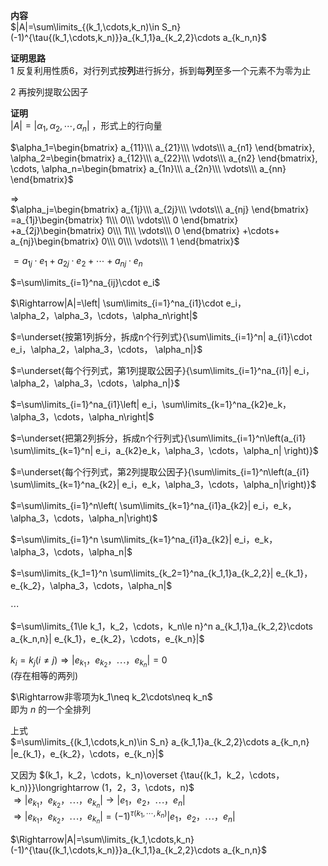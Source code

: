 **内容**    
 $|A|=\sum\limits_{(k_1,\cdots,k_n)\in S_n}(-1)^{\tau{(k_1,\cdots,k_n)}}a_{k_1,1}a_{k_2,2}\cdots a_{k_n,n}$     
    
**证明思路**    
1 反复利用性质6，对行列式按**列**进行拆分，拆到每**列**至多一个元素不为零为止    
    
2 再按列提取公因子    
    
**证明**    
 $|A|=|\alpha_1,\alpha_2,\cdots,\alpha_n|$ ，形式上的行向量    
    
 $\alpha_1=\begin{bmatrix}    
a_{11}\\\ a_{21}\\\ \vdots\\\ a_{n1}    
\end{bmatrix},    
\alpha_2=\begin{bmatrix}    
a_{12}\\\ a_{22}\\\ \vdots\\\ a_{n2}    
\end{bmatrix},    
\cdots,    
\alpha_n=\begin{bmatrix}    
a_{1n}\\\ a_{2n}\\\ \vdots\\\ a_{nn}    
\end{bmatrix}$     
    
 $\Rightarrow$     
 $\alpha_j=\begin{bmatrix}    
a_{1j}\\\ a_{2j}\\\ \vdots\\\ a_{nj}    
\end{bmatrix}    
=a_{1j}\begin{bmatrix}    
1\\\ 0\\\ \vdots\\\ 0    
\end{bmatrix}    
+a_{2j}\begin{bmatrix}    
0\\\ 1\\\ \vdots\\\ 0    
\end{bmatrix}    
+\cdots+    
a_{nj}\begin{bmatrix}    
0\\\ 0\\\ \vdots\\\ 1    
\end{bmatrix}$     
    
 $=a_{1j}\cdot e_1+a_{2j}\cdot e_2+\cdots+a_{nj}\cdot e_n$     
    
 $=\sum\limits_{i=1}^na_{ij}\cdot e_i$     
    
 $\Rightarrow|A|=\left|    
\sum\limits_{i=1}^na_{i1}\cdot e_i，    
\alpha_2，\alpha_3，\cdots，\alpha_n\right|$     
    
 $=\underset{按第1列拆分，拆成n个行列式}{\sum\limits_{i=1}^n|    
a_{i1}\cdot e_i，\alpha_2，\alpha_3，\cdots，    
\alpha_n|}$     
    
 $=\underset{每个行列式，第1列提取公因子}{\sum\limits_{i=1}^na_{i1}|    
e_i，\alpha_2，\alpha_3，\cdots，\alpha_n|}$     
    
 $=\sum\limits_{i=1}^na_{i1}\left|    
e_i，\sum\limits_{k=1}^na_{k2}e_k，    
\alpha_3，\cdots，\alpha_n\right|$     
    
 $=\underset{把第2列拆分，拆成n个行列式}{\sum\limits_{i=1}^n\left(a_{i1}    
\sum\limits_{k=1}^n|    
e_i，a_{k2}e_k，\alpha_3，\cdots，\alpha_n|    
\right)}$     
    
 $=\underset{每个行列式，第2列提取公因子}{\sum\limits_{i=1}^n\left(a_{i1}    
\sum\limits_{k=1}^na_{k2}|    
e_i，e_k，\alpha_3，\cdots，\alpha_n|\right)}$     
    
 $=\sum\limits_{i=1}^n\left(    
\sum\limits_{k=1}^na_{i1}a_{k2}|    
e_i，e_k，\alpha_3，\cdots，\alpha_n|\right)$     
    
 $=\sum\limits_{i=1}^n    
\sum\limits_{k=1}^na_{i1}a_{k2}|    
e_i，e_k，\alpha_3，\cdots，\alpha_n|$     
    
 $=\sum\limits_{k_1=1}^n    
\sum\limits_{k_2=1}^na_{k_1,1}a_{k_2,2}|    
e_{k_1}，e_{k_2}，\alpha_3，\cdots，\alpha_n|$     
    
 $\cdots$     
    
 $=\sum\limits_{1\le k_1，k_2，\cdots，k_n\le n}^n    
a_{k_1,1}a_{k_2,2}\cdots a_{k_n,n}|    
e_{k_1}，e_{k_2}，\cdots，e_{k_n}|$     
    
 $k_i=k_j(i\neq j)\Rightarrow    
|e_{k_1}，e_{k_2}，\cdots，e_{k_n}|=0$     
(存在相等的两列)    
    
 $\Rightarrow非零项为k_1\neq k_2\cdots\neq k_n$     
即为 $n$ 的一个全排列    
    
上式    
 $=\sum\limits_{(k_1,\cdots,k_n)\in S_n}    
a_{k_1,1}a_{k_2,2}\cdots a_{k_n,n}    
|e_{k_1}，e_{k_2}，\cdots，e_{k_n}|$     
    
又因为 $(k_1，k_2，\cdots，k_n)\overset    
{\tau{(k_1，k_2，\cdots，k_n)}}\longrightarrow    
(1，2，3，\cdots，n)$     
 $\Rightarrow|e_{k_1}，e_{k_2}，\cdots，e_{k_n}|    
\longrightarrow    
|e_1，e_2，\cdots，e_n|$     
 $\Rightarrow|e_{k_1}，e_{k_2}，\cdots，e_{k_n}|    
=(-1)^{\tau{(k_1,\cdots,k_n)}}    
|e_1，e_2，\cdots，e_n|$     
    
 $\Rightarrow|A|=\sum\limits_{k_1,\cdots,k_n}(-1)^{\tau{(k_1,\cdots,k_n)}}a_{k_1,1}a_{k_2,2}\cdots a_{k_n,n}$     

